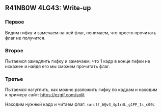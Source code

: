 ## R41NB0W 4LG43: Write-up

### Первое
Видим гифку и замечаем на ней флаг, понимаем, что просто прочитать флаг не получится.

### Второе
Пытаемся замедлить гифку и замечаем, что 1 кадр в конце гифки не искажен и найдя его мы сможем прочитать флаг.

### Третье
Пытаемся нагуглить, как можно разложить гифку по кадрам и находим к примеру сайт: https://ezgif.com/split

Находим нужный кадр и читаем флаг:
`surctf_W@v3_$p1r4L_g1FF_1s_c00L`
